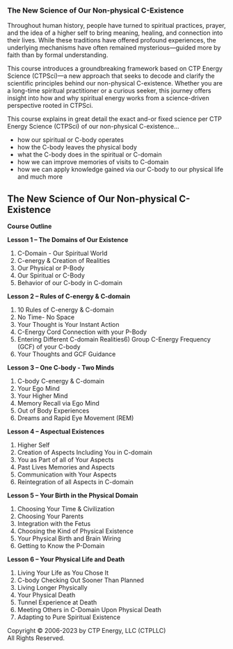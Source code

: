 ### The New Science of Our Non-physical C-Existence

Throughout human history, people have turned to spiritual practices, prayer, and the idea of a higher self to bring meaning, healing, and connection into their lives. While these traditions have offered profound experiences, the underlying mechanisms have often remained mysterious—guided more by faith than by formal understanding.

This course introduces a groundbreaking framework based on CTP Energy Science (CTPSci)—a new approach that seeks to decode and clarify the scientific principles behind our non-physical C-existence. Whether you are a long-time spiritual practitioner or a curious seeker, this journey offers insight into how and why spiritual energy works from a science-driven perspective rooted in CTPSci.

This course explains in great detail the exact and-or fixed science per CTP Energy Science
(CTPSci) of our non-physical C-existence...

- how our spiritual or C-body operates<br>
- how the C-body leaves the physical body<br>
- what the C-body does in the spiritual or C-domain<br>
- how we can improve memories of visits to C-domain<br>
- how we can apply knowledge gained via our C-body to our physical life and much more<br>

## The New Science of Our Non-physical C-Existence

**Course Outline**

**Lesson 1 – The Domains of Our Existence**
1) C-Domain - Our Spiritual World
2) C-energy & Creation of Realities
3) Our Physical or P-Body
4) Our Spiritual or C-Body
5) Behavior of our C-body in C-domain

**Lesson 2 – Rules of C-energy & C-domain**
1) 10 Rules of C-energy & C-domain
2) No Time- No Space
3) Your Thought is Your Instant Action
4) C-Energy Cord Connection with your P-Body
5) Entering Different C-domain Realities6) Group C-Energy Frequency (GCF) of your C-body
7) Your Thoughts and GCF Guidance

**Lesson 3 – One C-body - Two Minds**
1) C-body C-energy & C-domain
2) Your Ego Mind
3) Your Higher Mind
4) Memory Recall via Ego Mind
5) Out of Body Experiences
6) Dreams and Rapid Eye Movement (REM)

**Lesson 4 – Aspectual Existences**
1) Higher Self
2) Creation of Aspects Including You in C-domain
3) You as Part of all of Your Aspects
4) Past Lives Memories and Aspects
5) Communication with Your Aspects
6) Reintegration of all Aspects in C-domain

**Lesson 5 – Your Birth in the Physical Domain**
1) Choosing Your Time & Civilization
2) Choosing Your Parents
3) Integration with the Fetus
4) Choosing the Kind of Physical Existence
5) Your Physical Birth and Brain Wiring
6) Getting to Know the P-Domain

**Lesson 6 – Your Physical Life and Death**
1) Living Your Life as You Chose It
2) C-body Checking Out Sooner Than Planned
3) Living Longer Physically
4) Your Physical Death
5) Tunnel Experience at Death
6) Meeting Others in C-Domain Upon Physical Death
7) Adapting to Pure Spiritual Existence

Copyright © 2006-2023 by CTP Energy, LLC (CTPLLC)  
All Rights Reserved.
